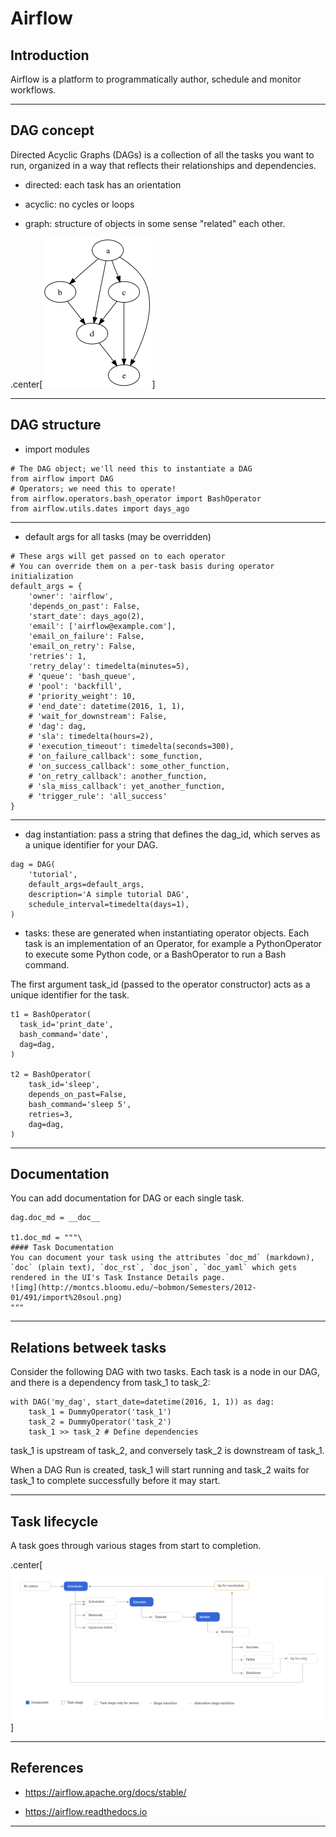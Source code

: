 # Airflow

## Introduction

Airflow is a platform to programmatically author, schedule and monitor workflows.

---

## DAG concept

Directed Acyclic Graphs (DAGs) is a collection of all the tasks you want to run, organized in a way that reflects their relationships and dependencies.

- directed: each task has an orientation

- acyclic: no cycles or loops

- graph: structure of objects in some sense "related" each other.

.center[![dag](./images/dag.png)]

---

## DAG structure

- import modules

```airflow
# The DAG object; we'll need this to instantiate a DAG
from airflow import DAG
# Operators; we need this to operate!
from airflow.operators.bash_operator import BashOperator
from airflow.utils.dates import days_ago
```

---

- default args for all tasks (may be overridden)

```airflow
# These args will get passed on to each operator
# You can override them on a per-task basis during operator initialization
default_args = {
    'owner': 'airflow',
    'depends_on_past': False,
    'start_date': days_ago(2),
    'email': ['airflow@example.com'],
    'email_on_failure': False,
    'email_on_retry': False,
    'retries': 1,
    'retry_delay': timedelta(minutes=5),
    # 'queue': 'bash_queue',
    # 'pool': 'backfill',
    # 'priority_weight': 10,
    # 'end_date': datetime(2016, 1, 1),
    # 'wait_for_downstream': False,
    # 'dag': dag,
    # 'sla': timedelta(hours=2),
    # 'execution_timeout': timedelta(seconds=300),
    # 'on_failure_callback': some_function,
    # 'on_success_callback': some_other_function,
    # 'on_retry_callback': another_function,
    # 'sla_miss_callback': yet_another_function,
    # 'trigger_rule': 'all_success'
}
```

---

- dag instantiation: pass a string that defines the dag_id, which serves as a unique identifier for your DAG.

```airflow
dag = DAG(
    'tutorial',
    default_args=default_args,
    description='A simple tutorial DAG',
    schedule_interval=timedelta(days=1),
)
```

- tasks: these are generated when instantiating operator objects. Each task is an implementation of an Operator, for example a PythonOperator to execute some Python code, or a BashOperator to run a Bash command.

The first argument task_id (passed to the operator constructor) acts as a unique identifier for the task.

```airflow
t1 = BashOperator(
  task_id='print_date',
  bash_command='date',
  dag=dag,
)

t2 = BashOperator(
    task_id='sleep',
    depends_on_past=False,
    bash_command='sleep 5',
    retries=3,
    dag=dag,
)
```

---

## Documentation

You can add documentation for DAG or each single task.

```airflow
dag.doc_md = __doc__

t1.doc_md = """\
#### Task Documentation
You can document your task using the attributes `doc_md` (markdown),
`doc` (plain text), `doc_rst`, `doc_json`, `doc_yaml` which gets
rendered in the UI's Task Instance Details page.
![img](http://montcs.bloomu.edu/~bobmon/Semesters/2012-01/491/import%20soul.png)
"""
````

---

## Relations betweek tasks

Consider the following DAG with two tasks. Each task is a node in our DAG, and there is a dependency from task_1 to task_2:

```airflow
with DAG('my_dag', start_date=datetime(2016, 1, 1)) as dag:
    task_1 = DummyOperator('task_1')
    task_2 = DummyOperator('task_2')
    task_1 >> task_2 # Define dependencies
```

task_1 is upstream of task_2, and conversely task_2 is downstream of task_1.

When a DAG Run is created, task_1 will start running and task_2 waits for task_1 to complete successfully before it may start.

---

## Task lifecycle

A task goes through various stages from start to completion.

.center[![dag](./images/task_lifecycle_diagram.png)]

---

## References

- <https://airflow.apache.org/docs/stable/>

- <https://airflow.readthedocs.io>

---
